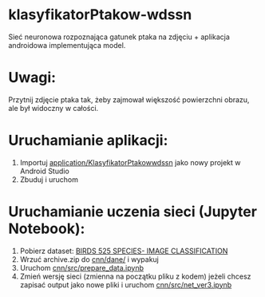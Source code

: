 # klasyfikatorPtakow-wdssn 
Sieć neuronowa rozpoznająca gatunek ptaka na zdjęciu + aplikacja androidowa implementująca model.

# Uwagi:
Przytnij zdjęcie ptaka tak, żeby zajmował większość powierzchni obrazu, ale był widoczny w całości.

# Uruchamianie aplikacji:
1. Importuj [application/KlasyfikatorPtakowwdssn](application/KlasyfikatorPtakowwdssn) jako nowy projekt w Android Studio
2. Zbuduj i uruchom 

# Uruchamianie uczenia sieci (Jupyter Notebook):
1. Pobierz dataset: [BIRDS 525 SPECIES- IMAGE CLASSIFICATION](https://www.kaggle.com/datasets/gpiosenka/100-bird-species)
3. Wrzuć archive.zip do [cnn/dane/](cnn/dane/) i wypakuj
4. Uruchom [cnn/src/prepare_data.ipynb](cnn/src/prepare_data.ipynb)
5. Zmień wersję sieci (zmienna na początku pliku z kodem) jeżeli chcesz zapisać output jako nowe pliki i uruchom [cnn/src/net_ver3.ipynb](cnn/src/net_ver3.ipynb)
